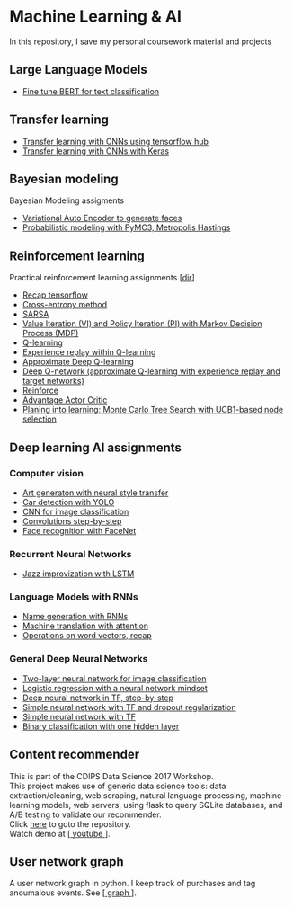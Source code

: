 # Machine Learning & AI
In this repository, I save my personal coursework material and projects    

## Large Language Models    
* [Fine tune BERT for text classification](LLM/Fine_Tune_BERT_for_Text_Classification_with_TensorFlow.ipynb)    


## Transfer learning
* [Transfer learning with CNNs using tensorflow hub](keras_transfer_learning/transfer_learning_hub.ipynb)    
* [Transfer learning with CNNs with Keras](keras_transfer_learning/transfer_learning_vgg.ipynb)    
    
## Bayesian modeling  
Bayesian Modeling assigments 
* [Variational Auto Encoder to generate faces](bayesian_modeling/TRG_finding_suspect.ipynb)   
* [Probabilistic modeling with PyMC3, Metropolis Hastings](bayesian_modeling/TRG_mcmc_assignment.ipynb)    

## Reinforcement learning
Practical reinforcement learning assignments
[<a href="https://github.com/trangel/Data-Science/blob/master/reinforcement_learning">dir</a>]     
* [Recap tensorflow](reinforcement_learning/recap_tensorflow.ipynb)    
* [Cross-entropy method](reinforcement_learning/crossentropy_method.ipynb)    
* [SARSA](reinforcement_learning/sarsa.ipynb)        
* [Value Iteration (VI) and Policy Iteration (PI) with Markov Decision Process (MDP)](reinforcement_learning/practice_vi.ipynb)    
* [Q-learning](reinforcement_learning/qlearning.ipynb)      
* [Experience replay within Q-learning](reinforcement_learning/experience_replay.ipynb)   
* [Approximate Deep Q-learning](reinforcement_learning/practice_approx_qlearning.ipynb)   
* [Deep Q-network (approximate Q-learning with experience replay and target networks)](reinforcement_learning/dqn_atari.ipynb)      
* [Reinforce](reinforcement_learning/practice_reinforce.ipynb)    
* [Advantage Actor Critic](reinforcement_learning/practice_a3c.ipynb)      
* [Planing into learning: Monte Carlo Tree Search with UCB1-based node selection](reinforcement_learning/practice_mcts.ipynb)       

## Deep learning AI assignments    
### Computer vision    
* [Art generaton with neural style transfer](deep_learning_ai/Art+Generation+with+Neural+Style+Transfer+-+v2.ipynb)   
* [Car detection with YOLO](deep_learning_ai/Autonomous+driving+application+-+Car+detection+-+v3.ipynb)    
* [CNN for image classification](deep_learning_ai/Convolution+model+-+Application+-+v1.ipynb)    
* [Convolutions step-by-step](deep_learning_ai/Convolution+model+-+Step+by+Step+-+v2.ipynb)    
* [Face recognition with FaceNet](deep_learning_ai/Face+Recognition+for+the+Happy+House+-+v3.ipynb)    

### Recurrent Neural Networks    
* [Jazz improvization with LSTM](deep_learning_ai/Improvise+a+Jazz+Solo+with+an+LSTM+Network+-+v3.ipynb)   
### Language Models with RNNs  
* [Name generation with RNNs](deep_learning_ai/Dinosaurus+Island+--+Character+level+language+model+final+-+v3.ipynb)    
* [Machine translation with attention](deep_learning_ai/Neural+machine+translation+with+attention+-+v4.ipynb)    
* [Operations on word vectors, recap](deep_learning_ai/Operations+on+word+vectors+-+v2.ipynb)     

### General Deep Neural Networks     
* [Two-layer neural network for image classification](deep_learning_ai/Deep+Neural+Network+-+Application+v8.ipynb)   
* [Logistic regression with a neural network mindset](deep_learning_ai/Logistic+Regression+with+a+Neural+Network+mindset+v5.ipynb)   
* [Deep neural network in TF, step-by-step](deep_learning_ai/Building+your+Deep+Neural+Network+-+Step+by+Step+v8.ipynb)    
* [Simple neural network with TF and dropout regularization](deep_learning_ai/Tensorflow+Tutorial+dropout.ipynb)
* [Simple neural network with TF](deep_learning_ai/Tensorflow+Tutorial.ipynb)    
* [Binary classification with one hidden layer](deep_learning_ai/Planar+data+classification+with+one+hidden+layer+v5.ipynb)    



## Content recommender
This is part of the CDIPS Data Science 2017 Workshop.   
This project makes use of generic data science tools: data extraction/cleaning, web scraping, natural language processing, machine learning models, web servers, using flask to query SQLite databases, and A/B testing to validate our recommender.    
Click <a href="https://github.com/hannahlb/CDIPS_Content_Rec">here</a> to goto the repository.   
Watch demo at
[<a href="https://www.youtube.com/watch?v=uG6rSvYlhog&feature=youtu.be"> youtube </a>].


## User network graph
A user network graph in python.
I keep track of purchases and tag anoumalous events.
See [<a href="https://github.com/trangel/Data-Science/tree/master/tracking-purchases"> graph </a>].


